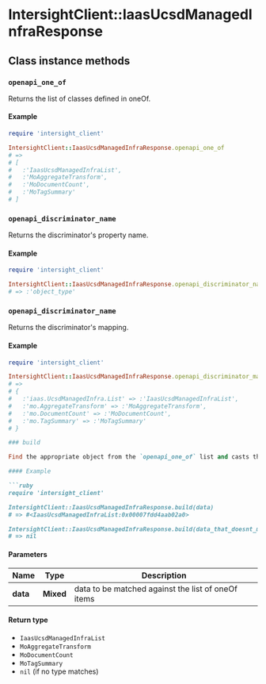 # IntersightClient::IaasUcsdManagedInfraResponse

## Class instance methods

### `openapi_one_of`

Returns the list of classes defined in oneOf.

#### Example

```ruby
require 'intersight_client'

IntersightClient::IaasUcsdManagedInfraResponse.openapi_one_of
# =>
# [
#   :'IaasUcsdManagedInfraList',
#   :'MoAggregateTransform',
#   :'MoDocumentCount',
#   :'MoTagSummary'
# ]
```

### `openapi_discriminator_name`

Returns the discriminator's property name.

#### Example

```ruby
require 'intersight_client'

IntersightClient::IaasUcsdManagedInfraResponse.openapi_discriminator_name
# => :'object_type'
```

### `openapi_discriminator_name`

Returns the discriminator's mapping.

#### Example

```ruby
require 'intersight_client'

IntersightClient::IaasUcsdManagedInfraResponse.openapi_discriminator_mapping
# =>
# {
#   :'iaas.UcsdManagedInfra.List' => :'IaasUcsdManagedInfraList',
#   :'mo.AggregateTransform' => :'MoAggregateTransform',
#   :'mo.DocumentCount' => :'MoDocumentCount',
#   :'mo.TagSummary' => :'MoTagSummary'
# }

### build

Find the appropriate object from the `openapi_one_of` list and casts the data into it.

#### Example

```ruby
require 'intersight_client'

IntersightClient::IaasUcsdManagedInfraResponse.build(data)
# => #<IaasUcsdManagedInfraList:0x00007fdd4aab02a0>

IntersightClient::IaasUcsdManagedInfraResponse.build(data_that_doesnt_match)
# => nil
```

#### Parameters

| Name | Type | Description |
| ---- | ---- | ----------- |
| **data** | **Mixed** | data to be matched against the list of oneOf items |

#### Return type

- `IaasUcsdManagedInfraList`
- `MoAggregateTransform`
- `MoDocumentCount`
- `MoTagSummary`
- `nil` (if no type matches)

